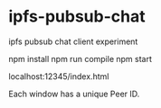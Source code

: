 # ipfs-pubsub-chat

ipfs pubsub chat client experiment

npm install 
npm run compile
npm start

localhost:12345/index.html

Each window has a unique Peer ID. 

